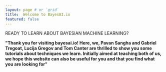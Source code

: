 ```yaml
---
layout: page # or `grid`
title:  Welcome to BayesAI.io
featured: false
---
```

READY TO LEARN ABOUT BAYESIAN MACHINE LEARNING?

**"Thank you for visiting bayesai.io! Here, we, Pavan Sangha and Gabriel Tregoat, Lucija Gregov and Tom Canter are thrilled to show you some tutorials about techniques we learn. Initially aimed at teaching both of us, we hope this website can also be useful for you and that you find what you are looking for"**
